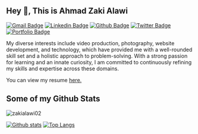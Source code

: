 ## Hey 👋, This is Ahmad Zaki Alawi
[![Gmail Badge](https://img.shields.io/badge/-zaki.alawi22@gmail.com-c14438?style=flat&logo=Gmail&logoColor=white&link=mailto:zaki.alawi22@gmail.com)](mailto:zaki.alawi22@gmail.com) 
[![Linkedin Badge](https://img.shields.io/badge/-ahmadzakialawi-0072b1?style=flat&logo=Linkedin&logoColor=white&link=https://www.linkedin.com/in/ahmadzakialawi/)](https://www.linkedin.com/in/ahmadzakialawi/) [![Github Badge](https://img.shields.io/badge/-zakialawi02-grey?style=flat&logo=github&logoColor=white&link=https://github.com/zakialawi02/)](https://www.github.com/zakialawi02/) [![Twitter Badge](https://img.shields.io/badge/-#-00acee?style=flat&logo=twitter&logoColor=white&link=https://twitter.com/#/)](https://www.twitter.com/#/) [![Portfolio Badge](https://img.shields.io/badge/portfolio-web-blue?style=flat&link=http://zakialawi.my.id/)](http://zakialawi.my.id/) <p align='left'>My diverse interests include video production, photography, website development, and technology, which have provided me with a well-rounded skill set and a holistic approach to problem-solving. With a strong passion for learning and an innate curiosity, I am committed to continuously refining my skills and expertise across these domains.</p><p align='left'> You can view my resume <a href='https://zakialawi.my.id/detail-resume-temp ' target=_blank><u>here</u>.</a></p>
## Some of my Github Stats
<p align=left> <img src=https://komarev.com/ghpvc/?username=zakialawi02 alt=zakialawi02 /> </p>

[![Github stats](https://github-readme-stats.vercel.app/api?username=zakialawi02&show_icons=true&include_all_commits=true)](https://github.com/zakialawi02/github-readme-stats)
[![Top Langs](https://github-readme-stats.vercel.app/api/top-langs/?username=zakialawi02&layout=compact)](https://github.com/zakialawi02/github-readme-stats)
